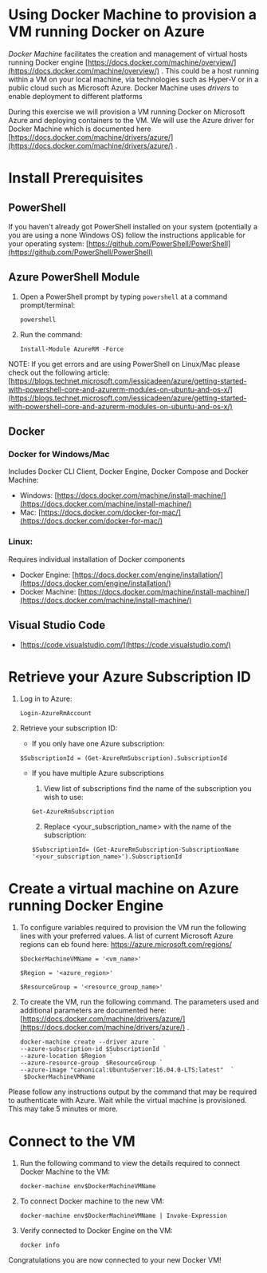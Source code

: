 # Using Docker Machine to provision a VM running Docker on Azure

_Docker Machine_ facilitates the creation and management of virtual hosts running Docker engine [https://docs.docker.com/machine/overview/](https://docs.docker.com/machine/overview/) . This could be a host running within a VM on your local machine, via technologies such as Hyper-V or in a public cloud such as Microsoft Azure. Docker Machine uses _drivers_ to enable deployment to different platforms

During this exercise we will provision a VM running Docker on Microsoft Azure and deploying containers to the VM. We will use the Azure driver for Docker Machine which is documented here [https://docs.docker.com/machine/drivers/azure/](https://docs.docker.com/machine/drivers/azure/) .

# Install Prerequisites

## PowerShell

If you haven't already got PowerShell installed on your system (potentially a you are using a none Windows OS) follow the instructions applicable for your operating system: [https://github.com/PowerShell/PowerShell](https://github.com/PowerShell/PowerShell)

## Azure PowerShell Module

1. Open a PowerShell prompt by typing ```powershell``` at a command prompt/terminal:

    ```
    powershell
    ```
2. Run the command:

    ```
    Install-Module AzureRM -Force
    ```
NOTE: If you get errors and are using PowerShell on Linux/Mac please check out the following article:
[https://blogs.technet.microsoft.com/jessicadeen/azure/getting-started-with-powershell-core-and-azurerm-modules-on-ubuntu-and-os-x/](https://blogs.technet.microsoft.com/jessicadeen/azure/getting-started-with-powershell-core-and-azurerm-modules-on-ubuntu-and-os-x/)

## Docker

### Docker for Windows/Mac

Includes Docker CLI Client, Docker Engine, Docker Compose and Docker Machine:

- Windows: [https://docs.docker.com/machine/install-machine/](https://docs.docker.com/machine/install-machine/)
- Mac: [https://docs.docker.com/docker-for-mac/](https://docs.docker.com/docker-for-mac/)

### Linux:

Requires individual installation of Docker components

- Docker Engine: [https://docs.docker.com/engine/installation/](https://docs.docker.com/engine/installation/)
- Docker Machine: [https://docs.docker.com/machine/install-machine/](https://docs.docker.com/machine/install-machine/)

## Visual Studio Code

- [https://code.visualstudio.com/](https://code.visualstudio.com/)

# Retrieve your Azure Subscription ID

1. Log in to Azure:

    ```
    Login-AzureRmAccount
    ```

2. Retrieve your subscription ID:
    - If you only have one Azure subscription:
    
    ```
    $SubscriptionId = (Get-AzureRmSubscription).SubscriptionId
    ```
    
    - If you have multiple Azure subscriptions
        1. View list of subscriptions find the name of the subscription you wish to use:

        ```
        Get-AzureRmSubscription
        ```

        2. Replace <your_subscription_name> with the name of the subscription:
    
        ```
        $SubscriptionId= (Get-AzureRmSubscription-SubscriptionName '<your_subscription_name>').SubscriptionId
        ```

# Create a virtual machine on Azure running Docker Engine

1. To configure variables required to provision the VM run the following lines with your preferred values. A list of current Microsoft Azure regions can eb found here: https://azure.microsoft.com/regions/

    ```
    $DockerMachineVMName = '<vm_name>'

    $Region = '<azure_region>'

    $ResourceGroup = '<resource_group_name>'
    ```
    
    
2. To create the VM, run the following command. The parameters used  and additional parameters are documented here: [https://docs.docker.com/machine/drivers/azure/](https://docs.docker.com/machine/drivers/azure/) .

    ```
    docker-machine create --driver azure `
    --azure-subscription-id $SubscriptionId `
    --azure-location $Region `
    --azure-resource-group  $ResourceGroup `
    --azure-image "canonical:UbuntuServer:16.04.0-LTS:latest"  `
     $DockerMachineVMName
    ```
Please follow any instructions output by the command that may be required to authenticate with Azure. Wait while the virtual machine is provisioned. This may take 5 minutes or more.

# Connect to the VM

1. Run the following command to view the details required to connect Docker Machine to the VM:
 
    ```
    docker-machine env$DockerMachineVMName
    ```
2. To connect Docker machine to the new VM:

    ```
    docker-machine env$DockerMachineVMName | Invoke-Expression
    ```
3. Verify connected to Docker Engine on the VM:

    ```
    docker info
    ```
Congratulations you are now connected to your new Docker VM!